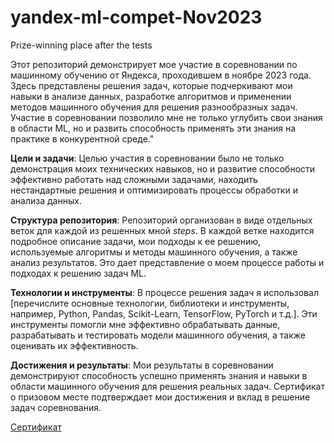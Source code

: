 # yandex-ml-compet-Nov2023
Prize-winning place after the tests

Этот репозиторий демонстрирует мое участие в соревновании по машинному обучению от Яндекса, проходившем в ноябре 2023 года. Здесь представлены решения задач, которые подчеркивают мои навыки в анализе данных, разработке алгоритмов и применении методов машинного обучения для решения разнообразных задач. Участие в соревновании позволило мне не только углубить свои знания в области ML, но и развить способность применять эти знания на практике в конкурентной среде."

**Цели и задачи**: Целью участия в соревновании было не только демонстрация моих технических навыков, но и развитие способности эффективно работать над сложными задачами, находить нестандартные решения и оптимизировать процессы обработки и анализа данных.

**Структура репозитория**: Репозиторий организован в виде отдельных веток для каждой из решенных мной *steps*. В каждой ветке находится подробное описание задачи, мои подходы к ее решению, используемые алгоритмы и методы машинного обучения, а также анализ результатов. Это дает представление о моем процессе работы и подходах к решению задач ML.

**Технологии и инструменты**: В процессе решения задач я использовал [перечислите основные технологии, библиотеки и инструменты, например, Python, Pandas, Scikit-Learn, TensorFlow, PyTorch и т.д.]. Эти инструменты помогли мне эффективно обрабатывать данные, разрабатывать и тестировать модели машинного обучения, а также оценивать их эффективность.

**Достижения и результаты**: Мои результаты в соревновании демонстрируют способность успешно применять знания и навыки в области машинного обучения для решения реальных задач. Сертификат о призовом месте подтверждает мои достижения и вклад в решение задач соревнования.

[Сертификат](https://certify.s3.yandex.net/young-yandex/c0eed431-76f4-4268-ab7d-5a96d42510aa/e6b19a65-11fd-461b-be5e-781ffdd5f36c.pdf?mindbox-message-key=-7998392931048161280&mindbox-click-id=f412b169-435b-4641-beb7-2034e920be90&utm_source=mindbox&utm_medium=email&utm_campaign=training4&utm_content=certificate)
